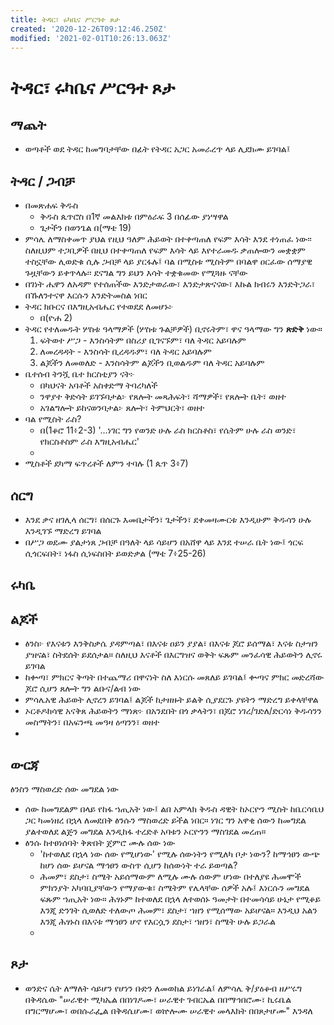 ```yaml
---
title: ትዳር፣ ሩካቤና ሥርዓተ ጾታ
created: '2020-12-26T09:12:46.250Z'
modified: '2021-02-01T10:26:13.063Z'
---
```


# ትዳር፣ ሩካቤና ሥርዓተ ጾታ

## ማጨት

- ወጣቶች ወደ ትዳር ከመግባታቸው በፊት የትዳር አጋር አመራረጥ ላይ ሊደክሙ ይገባል፤ 

## ትዳር / ጋብቻ

- በመጽሐፍ ቅዱስ
  - ቅዱስ ጴጥሮስ በ1ኛ መልእክቱ በምዕራፍ 3 በሰፊው ያነሣዋል
  - ጌታችን በወንጌል በ(ማቴ 19)
- ምሳሌ ለማስቀመጥ ያህል የዚህ ዓለም ሕይወት በተቀጣጠለ የፍም እሳት እንደ ተነጠፈ ነው፡፡ ስለዚህም ተጋቢዎች በዚህ በተቀጣጠለ የፍም እሳት ላይ እየተራመዱ ቃጠሎውን መቋቋም ተስኗቸው ሊወድቁ ሲሉ ጋብቻ ላይ ያርፋሉ፤ ባል በሚስቱ ሚስትም በባልዋ ዐርፈው ሰማያዊ ጉዟቸውን ይቀጥላሉ፡፡ ደናግል ግን ይህን እሳት ተቋቁመው የሚጓዙ ናቸው
- በገነት ሔዋን ለአዳም የተሰጠችው እንድታወራው፣ እንድታጽናናው፣ እኩል ክብሩን እንድትጋራ፣ በኹለንተናዋ እርሱን እንድትመስል ነበር
- ትዳር ክቡርና በእግዚአብሔር የተወደደ ለመሆኑ፦
  - በ(ዮሐ 2)
- ትዳር የተለመዱት ሦስቱ ዓላማዎች (ሦስቱ ጉልቻዎች) ቢኖሩትም፣ ዋና ዓላማው ግን **ጽድቅ** ነው።
  1. ፍትወተ ሥጋ - እንስሳትም በስሪያ ቢገናኙም፣ ባለ ትዳር አይባሉም
  1. ለመረዳዳት - እንስሳት ቢረዳዱም፣ ባለ ትዳር አይባሉም
  1. ልጆችን ለመወለድ - እንስሳትም ልጆችን ቢወልዱም ባለ ትዳር አይባሉም
- ቤተሰብ ትንሿ ቤተ ክርስቲያን ናት፦
  - በካህናት አባቶች አስቀድማ ትባረካለች
  - ንዋያተ ቅድሳት ይገኙባታል፦ የጸሎት መጻሕፍት፣ ሻማዎች፣ የጸሎት ቤት፣ ወዘተ
  - አገልግሎት ይከናወንባታል፦ ጸሎት፣ ትምህርት፣ ወዘተ
- ባል የሚስት ራስ?
  - በ(1ቆሮ 11፥2-3) '...ነገር ግን የወንድ ሁሉ ራስ ክርስቶስ፣ የሴትም ሁሉ ራስ ወንድ፣ የክርስቶስም ራስ እግዚአብሔር'
  - 
- ሚስቶች ደካማ ፍጥረቶች ለምን ተባሉ (1 ጴጥ 3፥7)

## ሰርግ

- እንደ ቃና ዘገሊላ ሰርግ፣ በሰርጉ እመቤታችን፣ ጌታችን፣ ደቀመዛሙርቱ እንዲሁም ቅዱሳን ሁሉ እንዲገኙ ማድረግ ይገባል
- በሥጋ ወደሙ ያልታነጸ ጋብቻ በዓለት ላይ ሳይሆን በአሸዋ ላይ እንደ ተሠራ ቤት ነው፤ ጎርፍ ሲጎርፍበት፣ ነፋስ ሲነፍስበት ይወድቃል (ማቴ 7፥25-26)

## ሩካቤ


## ልጆች

- ፅንስ፦ የእናቱን እንቅስቃሴ ያዳምጣል፣ በእናቱ ዐይን ያያል፣ በእናቱ ጆሮ ይሰማል፣ እናቱ ስታዝን ያዝናል፣ ስትደሰት ይደሰታል። ስለዚህ እናቶች በእርግዝና ወቅት ፍጹም መንፈሳዊ ሕይወትን ሊኖሩ ይገባል
- ከቍጣ፣ ምክርና ቅጣት በተጨማሪ በዋናነት ስለ እነርሱ መጸለይ ይገባል፤ ቍጣና ምክር መድረሻው ጆሮ ሲሆን ጸሎት ግን ልቡና/ልብ ነው
- ምሳሌአዊ ሕይወት ሊኖረን ይገባል፤ ልጆች ከታዘዙት ይልቅ ሲያደርጉ ያዩትን ማድረግ ይቀላቸዋል
- ኦርቶዶክሳዊ አናቅጸ ሕይወትን ማነጽ፦ በአንደበት በጎ ቃላትን፣ በጆሮ ነገረ/ገድለ/ድርሳነ ቅዱሳንን መስማትን፣ በአፍንጫ መዓዛ ዕጣንን፣ ወዘተ
- 

## ውርጃ

ፅንስን ማስወረድ ሰው መግደል ነው
- ሰው ከመግደልም በላይ የከፋ ኀጢአት ነው፤ ልበ አምላክ ቅዱስ ዳዊት ከኦርዮን ሚስት ከቤርሳቤህ ጋር ካመነዘረ በኋላ ለመደበቅ ፅንሱን ማስወረድ ይችል ነበር። ነገር ግን አዋቂ ሰውን ከመግደል ያልተወለደ ልጅን መግደል እንዲከፋ ተረድቶ አባቱን ኦርዮንን ማስገደል መረጠ።
- ፅንሱ ከተፀነሰባት ቅጽበት ጀምሮ ሙሉ ሰው ነው
  - 'ከተወለደ በኋላ ነው ሰው የሚሆነው' የሚሉ ሰውነትን የሚለካ ቦታ ነውን? ከማኅፀን ውጭ ከሆነ ሰው ይሆናል ማኅፀን ውስጥ ሲሆን ከሰውነት ተራ ይወጣል?
  - ሕመም፣ ደስታ፣ ስሜት አይሰማውም ለሚሉ ሙሉ ሰውም ሆነው በተለያዩ ሕመሞች ምክንያት አካባቢያቸውን የማያውቁ፣ ስሜትም የሌላቸው ሰዎች አሉ፤ እነርሱን መግደል ፍጹም ኀጢአት ነው። ሕፃኑም ከተወለደ በኋላ ለተወሰኑ ዓመታት በተመሳሳይ ሁኔታ የሚቆይ እንጂ ድንገት ሲወለድ ተለውጦ ሕመም፣ ደስታ፣ ኀዘን የሚሰማው አይሆናል። እንዲህ አልን እንጂ ሕፃኑስ በእናቱ ማኅፀን ሆኖ የእርሷን ደስታ፣ ኀዘን፣ ስሜት ሁሉ ይጋራል
  - 

## ጾታ

- ወንድና ሴት ለማለት ሳይሆን የሆነን ቡድን ለመወከል ይነገራል፤ ለምሳሌ ቅ/ያዕቆብ ዘሥሩግ በቅዳሴው "ሠራዊተ ሚካኤል በበነገዶሙ፣ ሠራዊተ ገብርኤል በበማኅበሮሙ፣ ኪሩቤል በግርማሆሙ፣ ወበሱራፌል በቅዳሴሆሙ፣ ወኵሎሙ ሠራዊተ መላእክት በበጾታሆሙ" እንዳለ
